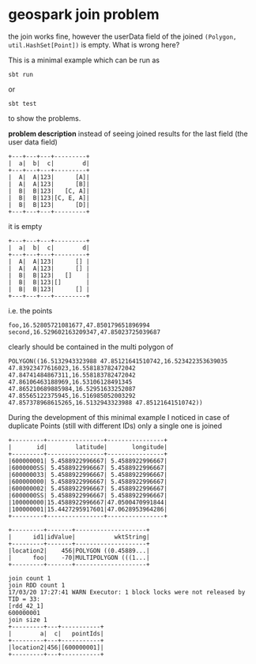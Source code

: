 # geospark join problem
the join works fine, however the userData field of the joined `(Polygon, util.HashSet[Point])` is empty. What is wrong here?

This is a minimal example which can be run as

```
sbt run
```

or 
```
sbt test
```
to show the problems.

**problem description**
instead of seeing joined results for the last field (the user data field)
```
+---+---+---+---------+
|  a|  b|  c|        d|
+---+---+---+---------+
|  A|  A|123|      [A]|
|  A|  A|123|      [B]|
|  B|  B|123|   [C, A]|
|  B|  B|123|[C, E, A]|
|  B|  B|123|      [D]|
+---+---+---+---------+
```
it is empty
```
+---+---+---+---------+
|  a|  b|  c|        d|
+---+---+---+---------+
|  A|  A|123|      [] |
|  A|  A|123|      [] |
|  B|  B|123|   []    |
|  B|  B|123|[]       |
|  B|  B|123|      [] |
+---+---+---+---------+
```

i.e. the points
```
foo,16.52805721081677,47.850179651896994
second,16.529602163209347,47.85023725039687
```
clearly should be contained in the multi polygon of 

```
POLYGON((16.5132943323988 47.85121641510742,16.523422353639035 47.83923477616023,16.558183782472042 47.84741484867311,16.558183782472042 47.86106463188969,16.53106128491345 47.865210689885984,16.52951633252087 47.85565122375945,16.516985052003292 47.857378968615265,16.5132943323988 47.85121641510742))
```

During the development of this minimal example I noticed in case of duplicate Points (still with different IDs) only a single one is joined
```
+---------+----------------+----------------+
|       id|        latitude|       longitude|
+---------+----------------+----------------+
|600000001| 5.4588922996667| 5.4588922996667|
|6000000SS| 5.4588922996667| 5.4588922996667|
|600000033| 5.4588922996667| 5.4588922996667|
|600000000| 5.4588922996667| 5.4588922996667|
|600000002| 5.4588922996667| 5.4588922996667|
|6000000SS| 5.4588922996667| 5.4588922996667|
|100000000|15.4588922996667|47.0500470991844|
|100000001|15.4427295917601|47.0628953964286|
+---------+----------------+----------------+

+---------+-------+--------------------+
|      id1|idValue|           wktString|
+---------+-------+--------------------+
|location2|    456|POLYGON ((0.45889...|
|      foo|    -70|MULTIPOLYGON (((1...|
+---------+-------+--------------------+

join count 1
join RDD count 1
17/03/20 17:27:41 WARN Executor: 1 block locks were not released by TID = 33:
[rdd_42_1]
600000001
join size 1
+---------+---+-----------+
|        a|  c|   pointIds|
+---------+---+-----------+
|location2|456|[600000001]|
+---------+---+-----------+
```
